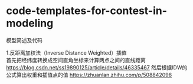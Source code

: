 # code-templates-for-contest-in-modeling
模型简述及代码

1.反距离加权法（Inverse Distance Weighted）插值  
首先把经纬度转换成空间直角坐标来计算两点之间的直线距离 https://blog.csdn.net/ss19890125/article/details/46335467
然后根据IDW的公式算出权重和插值点的值 https://zhuanlan.zhihu.com/p/508842098
